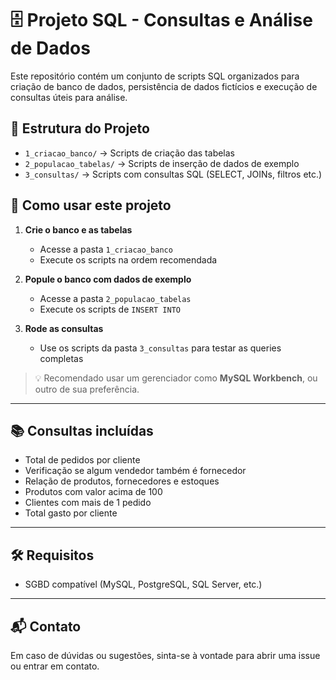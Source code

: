 # 🗄️ Projeto SQL - Consultas e Análise de Dados

Este repositório contém um conjunto de scripts SQL organizados para criação de banco de dados, persistência de dados fictícios e execução de consultas úteis para análise.

## 📁 Estrutura do Projeto

- `1_criacao_banco/` → Scripts de criação das tabelas  
- `2_populacao_tabelas/` → Scripts de inserção de dados de exemplo  
- `3_consultas/` → Scripts com consultas SQL (SELECT, JOINs, filtros etc.)


## 🧪 Como usar este projeto

1. **Crie o banco e as tabelas**
   - Acesse a pasta `1_criacao_banco`
   - Execute os scripts na ordem recomendada

2. **Popule o banco com dados de exemplo**
   - Acesse a pasta `2_populacao_tabelas`
   - Execute os scripts de `INSERT INTO`

3. **Rode as consultas**
   - Use os scripts da pasta `3_consultas` para testar as queries completas

> 💡 Recomendado usar um gerenciador como **MySQL Workbench**, ou outro de sua preferência.

---

## 📚 Consultas incluídas

- Total de pedidos por cliente
- Verificação se algum vendedor também é fornecedor
- Relação de produtos, fornecedores e estoques
- Produtos com valor acima de 100
- Clientes com mais de 1 pedido
- Total gasto por cliente

---

## 🛠️ Requisitos

- SGBD compatível (MySQL, PostgreSQL, SQL Server, etc.)

---

## 📬 Contato

Em caso de dúvidas ou sugestões, sinta-se à vontade para abrir uma issue ou entrar em contato.
